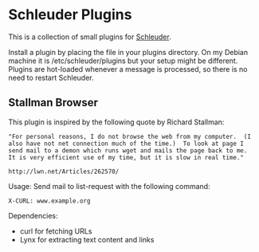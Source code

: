 
# Schleuder Plugins

This is a collection of small plugins for [Schleuder](http://schleuder2.nadir.org).

Install a plugin by placing the file in your plugins directory. On my Debian machine it is /etc/schleuder/plugins but your setup might be different. Plugins are hot-loaded whenever a message is processed, so there is no need to restart Schleuder.

## Stallman Browser

This plugin is inspired by the following quote by Richard Stallman:

    "For personal reasons, I do not browse the web from my computer.  (I
    also have not net connection much of the time.)  To look at page I
    send mail to a demon which runs wget and mails the page back to me.
    It is very efficient use of my time, but it is slow in real time."

    http://lwn.net/Articles/262570/

Usage: Send mail to list-request with the following command:

    X-CURL: www.example.org

Dependencies:

* curl for fetching URLs
* Lynx for extracting text content and links
